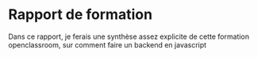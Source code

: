 # Rapport de formation
Dans ce rapport, je ferais une synthèse assez explicite de cette formation openclassroom, sur comment faire un backend en javascript